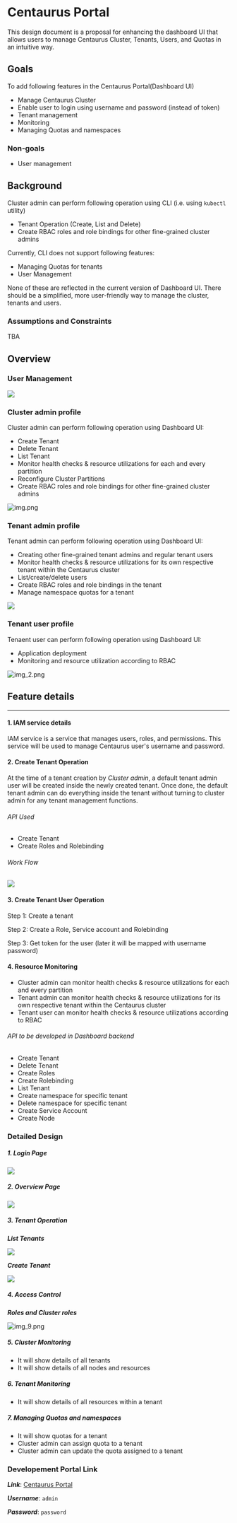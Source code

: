 
# Centaurus Portal
This design document is a proposal for enhancing the dashboard UI that
allows users to manage Centaurus Cluster, Tenants, Users, and
Quotas in an intuitive way.

## Goals
To add following features in the Centaurus Portal(Dashboard UI)
* Manage Centaurus Cluster
* Enable user to login using username and password (instead of token)
* Tenant management
* Monitoring
* Managing Quotas and namespaces

### Non-goals
* User management

## Background
Cluster admin can perform following operation using CLI (i.e. using `kubectl` utility)
* Tenant Operation (Create, List and Delete)
* Create RBAC roles and role bindings for other fine-grained cluster admins

Currently, CLI does not support following features:
* Managing Quotas for tenants
* User Management

None of these are reflected in the current version of Dashboard UI. There should be a simplified,
more user-friendly way to manage the cluster, tenants and users.

### Assumptions and Constraints
TBA

## Overview
### User Management

![](img_3.png)

### Cluster admin profile
Cluster admin can perform following operation using Dashboard UI:
* Create Tenant
* Delete Tenant
* List Tenant
* Monitor health checks & resource utilizations for each and every partition
* Reconfigure Cluster Partitions
* Create RBAC roles and role bindings for other fine-grained cluster admins

![img.png](img.png)


### Tenant admin profile
Tenant admin can perform following operation using Dashboard UI:
* Creating other fine-grained tenant admins and regular tenant users
* Monitor health checks & resource utilizations for its own respective tenant within the Centaurus cluster
* List/create/delete users
* Create RBAC roles and role bindings in the tenant
* Manage namespace quotas for a tenant

![](img_1.png)

### Tenant user profile
Tenaent user can perform following operation using Dashboard UI:
* Application deployment
* Monitoring and resource utilization according to RBAC

![img_2.png](img_2.png)

## Feature details
___
#### 1. IAM service details
IAM service is a service that manages users, roles, and permissions.
This service will be used to manage Centaurus user's username and password.
#### 2. Create Tenant Operation

At the time of a tenant creation by *Cluster admin*, a default tenant admin user will be created inside the newly created tenant. Once done, the default tenant admin can do everything inside the tenant without turning to cluster admin for any tenant management functions. 

###### API Used
* Create Tenant
* Create Roles and Rolebinding

###### Work Flow

![](img_4.png)
#### 3. Create Tenant User Operation
Step 1: Create a tenant

Step 2: Create a Role, Service account and Rolebinding

Step 3: Get token for the user (later it will be mapped with username password)


#### 4. Resource Monitoring
* Cluster admin can monitor health checks & resource utilizations for each and every partition
* Tenant admin can monitor health checks & resource utilizations for its own respective tenant within the Centaurus cluster
* Tenant user can monitor health checks & resource utilizations according to RBAC

###### API to be developed in Dashboard backend
* Create Tenant
* Delete Tenant
* Create Roles
* Create Rolebinding
* List Tenant
* Create namespace for specific tenant
* Delete namespace for specific tenant
* Create Service Account
* Create Node

### Detailed Design
##### 1. Login Page

![](img_5.png)

##### 2. Overview Page

![](img_6.png)

##### 3. Tenant Operation
***List Tenants***

![](img_7.png)

***Create Tenant***

![](img_8.png)

##### 4. Access Control
***Roles and Cluster roles***

![img_9.png](img_9.png)

##### 5. Cluster Monitoring
* It will show details of all tenants
* It will show details of all nodes and resources

##### 6. Tenant Monitoring
* It will show details of all resources within a tenant

##### 7. Managing Quotas and namespaces
* It will show quotas for a tenant
* Cluster admin can assign quota to a tenant
* Cluster admin can update the quota assigned to a tenant

### Developement Portal Link

***Link***: [Centaurus Portal](https://35.209.119.154:30001/#/login)

***Username***: `admin`

***Password***: `password` 
